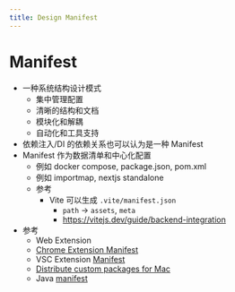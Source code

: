 ```yaml
---
title: Design Manifest
---
```


# Manifest

- 一种系统结构设计模式
  - 集中管理配置
  - 清晰的结构和文档
  - 模块化和解耦
  - 自动化和工具支持
- 依赖注入/DI 的依赖关系也可以认为是一种 Manifest
- Manifest 作为数据清单和中心化配置
  - 例如 docker compose, package.json, pom.xml
  - 例如 importmap, nextjs standalone
  - 参考
    - Vite 可以生成 `.vite/manifest.json`
      - `path` -> `assets`, `meta`
      - https://vitejs.dev/guide/backend-integration
- 参考
  - Web Extension
  - [Chrome Extension Manifest](https://developer.chrome.com/docs/extensions/reference/manifest)
  - VSC Extension [Manifest](https://code.visualstudio.com/api/references/extension-manifest)
  - [Distribute custom packages for Mac](https://support.apple.com/en-hk/guide/deployment/dep873c25ac4/web)
  - Java [manifest](https://docs.oracle.com/javase/tutorial/deployment/jar/manifestindex.html)

